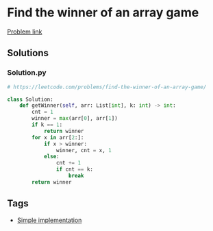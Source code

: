 # Find the winner of an array game

[Problem link](https://leetcode.com/problems/find-the-winner-of-an-array-game/)

## Solutions


### Solution.py
```py
# https://leetcode.com/problems/find-the-winner-of-an-array-game/

class Solution:
    def getWinner(self, arr: List[int], k: int) -> int:
        cnt = 1
        winner = max(arr[0], arr[1])
        if k == 1:
            return winner
        for x in arr[2:]:
            if x > winner:
                winner, cnt = x, 1
            else:
                cnt += 1
                if cnt == k:
                    break
        return winner
```
## Tags

* [Simple implementation](/Collections/simple-implementation.md#simple-implementation)
